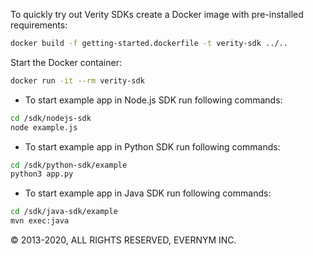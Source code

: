 To quickly try out Verity SDKs create a Docker image with pre-installed requirements:

```sh
docker build -f getting-started.dockerfile -t verity-sdk ../.. 
```
Start the Docker container:
```sh
docker run -it --rm verity-sdk
```

* To start example app in Node.js SDK run following commands:
```sh
cd /sdk/nodejs-sdk
node example.js
```
* To start example app in Python SDK run following commands:
```sh
cd /sdk/python-sdk/example
python3 app.py
```
* To start example app in Java SDK run following commands:
```sh
cd /sdk/java-sdk/example
mvn exec:java
```

© 2013-2020, ALL RIGHTS RESERVED, EVERNYM INC.
